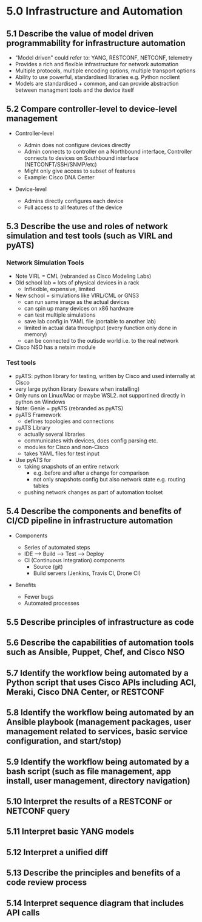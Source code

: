 # 5.0 Infrastructure and Automation
## 5.1 Describe the value of model driven programmability for infrastructure automation
* "Model driven" could refer to: YANG, RESTCONF, NETCONF, telemetry
* Provides a rich and flexible infrastructure for network automation
* Multiple protocols, multiple encoding options, multiple transport options
* Ability to use powerful, standardised libraries e.g. Python ncclient 
* Models are standardised + common, and can provide abstraction between managment tools and the device itself


## 5.2 Compare controller-level to device-level management
* Controller-level
    * Admin does not configure devices directly
    * Admin connects to controller on a Northbound interface, Controller connects to devices on Southbound interface (NETCONFT/SSH/SNMP/etc)
    * Might only give access to subset of features
    * Example: Cisco DNA Center

* Device-level
    * Admins directly configures each device
    * Full access to all features of the device


## 5.3 Describe the use and roles of network simulation and test tools (such as VIRL and pyATS)
### Network Simulation Tools
* Note VIRL = CML (rebranded as Cisco Modeling Labs)
* Old school lab = lots of physical devices in a rack
    * Inflexible, expensive, limited
* New school = simulations like VIRL/CML or GNS3
    * can run same image as the actual devices
    * can spin up many devices on x86 hardware
    * can test multiple simulations
    * save lab config in YAML file (portable to another lab)
    * limited in actual data throughput (every function only done in memory)
    * can be connected to the outisde world i.e. to the real network
* Cisco NSO has a netsim module

### Test tools
* pyATS: python library for testing, written by Cisco and used internally at Cisco
* very large python library (beware when installing)
* Only runs on Linux/Mac or maybe WSL2. not supportined directly in python on Windows
* Note: Genie = pyATS (rebranded as pyATS)
* pyATS Framework
    * defines topologies and connections
* pyATS Library
    * actually several libraries
    * communicates with devices, does config parsing etc.
    * modules for Cisco and non-Cisco
    * takes YAML files for test input
* Use pyATS for 
    * taking snapshots of an entire network
        * e.g. before and after a change for comparison
        * not only snapshots config but also network state e.g. routing tables
    * pushing network changes as part of automation toolset


## 5.4 Describe the components and benefits of CI/CD pipeline in infrastructure automation
* Components
    * Series of automated steps
    * IDE --> Build --> Test --> Deploy
    * CI (Continuous Integration) components
        * Source (git)
        * Build servers (Jenkins, Travis CI, Drone CI)

* Benefits
    * Fewer bugs
    * Automated processes

## 5.5 Describe principles of infrastructure as code

## 5.6 Describe the capabilities of automation tools such as Ansible, Puppet, Chef, and Cisco NSO

## 5.7 Identify the workflow being automated by a Python script that uses Cisco APIs including ACI, Meraki, Cisco DNA Center, or RESTCONF

## 5.8 Identify the workflow being automated by an Ansible playbook (management packages, user management related to services, basic service configuration, and start/stop)

## 5.9 Identify the workflow being automated by a bash script (such as file management, app install, user management, directory navigation)

## 5.10 Interpret the results of a RESTCONF or NETCONF query

## 5.11 Interpret basic YANG models

## 5.12 Interpret a unified diff

## 5.13 Describe the principles and benefits of a code review process

## 5.14 Interpret sequence diagram that includes API calls